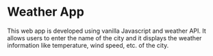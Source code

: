 # Weather App

This web app is developed using vanilla Javascript and weather API.
It allows users to enter the name of the city and it displays the weather information like temperature, wind speed, etc. of the city.

